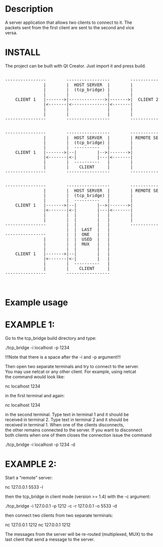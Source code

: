 Description  
===================================================================   
A server application that allows two clients to connect to it. The  
packets sent from the first client are sent to the second and vice  
 versa.  

INSTALL  
===================================================================
The project can be built with Qt Creator. Just import it and 
press build.  
  
  
<pre>  
----------------        -----------------        -----------------
               |        |  HOST SERVER  |        |               |
               |        |  (tcp_bridge) |        |               |
               |        |               |        |               |
    CLIENT 1   |------->|-------------->|------->|  CLIENT 2     |
               |<-------|<--------------|<-------|               |
               |        |               |        |               |
               |        |               |        |               |
----------------        -----------------        -----------------
</pre>  

<pre>  
----------------        -----------------        -----------------
               |        |  HOST SERVER  |        | REMOTE SERVER |
               |        |  (tcp_bridge) |        |               |
               |        |  ----------   |        |               |
    CLIENT 1   |------->|--|        |-->|------->|               |
               |<-------|<-|        |---|<-------|               |
               |        |  ----------   |        |               |
               |        |    CLIENT     |        |               |
----------------        -----------------        -----------------
</pre>  

<pre>  
----------------        -----------------        -----------------
               |        |  HOST SERVER  |        | REMOTE SERVER |
               |        |  (tcp_bridge) |        |               |
               |        |  ----------   |        |               |
    CLIENT 1   |------->|--|        |-->|------->|               |
               |<-------|<-|        |---|<-------|               |
               |        |  |        |   |        |               |
               |        |  |        |   |        |               |
----------------        |  |        |   |        -----------------
                        |  |  LAST  |   |
----------------        |  |  ONE   |   |
               |        |  |  USED  |   |        
               |        |  |  MUX   |   |        
               |        |  |        |   |        
    CLIENT 1   |------->|--|        |   |
               |<-------|<-|        |   |
               |        |  ----------   |        
               |        |    CLIENT     |        
----------------        -----------------


</pre>  



Example usage  
===================================================================
**EXAMPLE 1:**  
==============  
Go to the tcp_bridge build directory and type:  

./tcp_bridge -i localhost -p 1234  

!!!Note that there is a space after the -i and -p argument!!!  
    
Then open two separate terminals and try to connect to the server.  
You may use netcat or any other client. For example, using netcat  
the command would look like:  

nc localhost 1234  
  
in the first terminal and again:  
  
nc localhost 1234  
  
in the second terminal. Type text in terminal 1 and it should be  
received in terminal 2. Type text in terminal 2 and it should be  
received in terminal 1. When one of the clients disconnects,  
the other remains connected to the server. If you want to disconnect  
both clients when one of them closes the connection issue the command  

./tcp_bridge -i localhost -p 1234 -d  
  
**EXAMPLE 2:**  
==============  
Start a "remote" server:  

nc 127.0.0.1 5533 -l  

then the tcp_bridge in client mode (version >= 1.4) with the -c argument:  

./tcp_bridge -i 127.0.0.1 -p 1212 -c -r 127.0.0.1 -o 5533 -d  

then connect two clients from two separate terminals:  

nc 127.0.0.1 1212
nc 127.0.0.1 1212

The messages from the server will be re-routed (multiplexed, MUX) to the  
last client that send a message to the server.  




